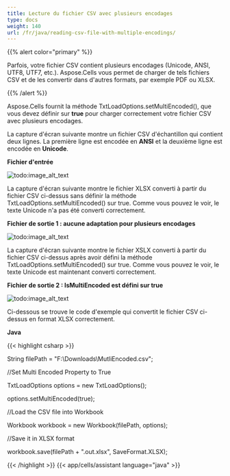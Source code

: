 ```yaml
---
title: Lecture du fichier CSV avec plusieurs encodages
type: docs
weight: 140
url: /fr/java/reading-csv-file-with-multiple-encodings/
---
```


{{% alert color="primary" %}} 

Parfois, votre fichier CSV contient plusieurs encodages (Unicode, ANSI, UTF8, UTF7, etc.). Aspose.Cells vous permet de charger de tels fichiers CSV et de les convertir dans d'autres formats, par exemple PDF ou XLSX.

{{% /alert %}} 

Aspose.Cells fournit la méthode TxtLoadOptions.setMultiEncoded(), que vous devez définir sur **true** pour charger correctement votre fichier CSV avec plusieurs encodages.

La capture d'écran suivante montre un fichier CSV d'échantillon qui contient deux lignes. La première ligne est encodée en **ANSI** et la deuxième ligne est encodée en **Unicode**.

**Fichier d'entrée** 

![todo:image_alt_text](reading-csv-file-with-multiple-encodings_1.png)

La capture d'écran suivante montre le fichier XLSX converti à partir du fichier CSV ci-dessus sans définir la méthode TxtLoadOptions.setMultiEncoded() sur true. Comme vous pouvez le voir, le texte Unicode n'a pas été converti correctement.

**Fichier de sortie 1 : aucune adaptation pour plusieurs encodages** 

![todo:image_alt_text](reading-csv-file-with-multiple-encodings_2.png)

La capture d'écran suivante montre le fichier XSLX converti à partir du fichier CSV ci-dessus après avoir défini la méthode TxtLoadOptions.setMultiEncoded() sur true. Comme vous pouvez le voir, le texte Unicode est maintenant converti correctement.

**Fichier de sortie 2 : IsMultiEncoded est défini sur true** 

![todo:image_alt_text](reading-csv-file-with-multiple-encodings_3.png)

Ci-dessous se trouve le code d'exemple qui convertit le fichier CSV ci-dessus en format XLSX correctement.

**Java**

{{< highlight csharp >}}

 String filePath = "F:\\Downloads\\MutliEncoded.csv";

//Set Multi Encoded Property to True

TxtLoadOptions options = new TxtLoadOptions();

options.setMultiEncoded(true);

//Load the CSV file into Workbook

Workbook workbook = new Workbook(filePath, options);

//Save it in XLSX format

workbook.save(filePath + ".out.xlsx", SaveFormat.XLSX);

{{< /highlight >}}
{{< app/cells/assistant language="java" >}}
